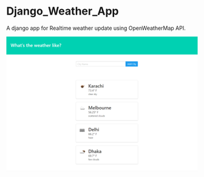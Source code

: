 # Django_Weather_App
A django app for Realtime weather update using OpenWeatherMap API.


![](screen_shots/image01.PNG)
